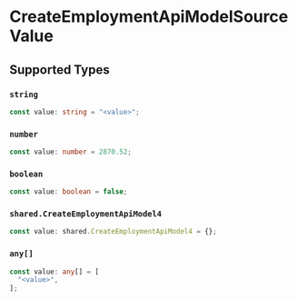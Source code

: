 # CreateEmploymentApiModelSourceValue


## Supported Types

### `string`

```typescript
const value: string = "<value>";
```

### `number`

```typescript
const value: number = 2870.52;
```

### `boolean`

```typescript
const value: boolean = false;
```

### `shared.CreateEmploymentApiModel4`

```typescript
const value: shared.CreateEmploymentApiModel4 = {};
```

### `any[]`

```typescript
const value: any[] = [
  "<value>",
];
```

